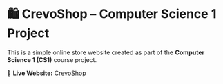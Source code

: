 # 🛍️ CrevoShop – Computer Science 1 Project

This is a simple online store website created as part of the **Computer Science 1 (CS1)** course project.

🔗 **Live Website:** [CrevoShop](https://lenovix.github.io/Crevoshop.github.io/)